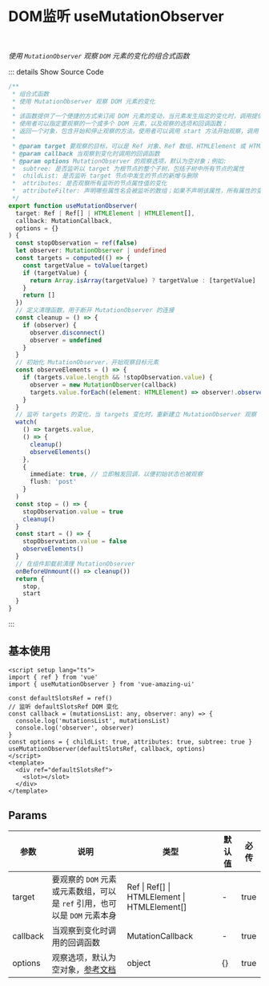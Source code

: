 # DOM监听 useMutationObserver<BackTop />

<br/>

*使用 `MutationObserver` 观察 `DOM` 元素的变化的组合式函数*

::: details Show Source Code

```ts
/**
 * 组合式函数
 * 使用 MutationObserver 观察 DOM 元素的变化
 *
 * 该函数提供了一个便捷的方式来订阅 DOM 元素的变动，当元素发生指定的变化时，调用提供的回调函数；
 * 使用者可以指定要观察的一个或多个 DOM 元素，以及观察的选项和回调函数；
 * 返回一个对象，包含开始和停止观察的方法，使用者可以调用 start 方法开始观察，调用 stop 方法停止观察
 *
 * @param target 要观察的目标，可以是 Ref 对象、Ref 数组、HTMLElement 或 HTMLElement 数组
 * @param callback 当观察到变化时调用的回调函数
 * @param options MutationObserver 的观察选项，默认为空对象；例如:
 *  subtree: 是否监听以 target 为根节点的整个子树，包括子树中所有节点的属性
 *  childList: 是否监听 target 节点中发生的节点的新增与删除
 *  attributes: 是否观察所有监听的节点属性值的变化
 *  attributeFilter: 声明哪些属性名会被监听的数组；如果不声明该属性，所有属性的变化都将触发通知
 */
export function useMutationObserver(
  target: Ref | Ref[] | HTMLElement | HTMLElement[],
  callback: MutationCallback,
  options = {}
) {
  const stopObservation = ref(false)
  let observer: MutationObserver | undefined
  const targets = computed(() => {
    const targetValue = toValue(target)
    if (targetValue) {
      return Array.isArray(targetValue) ? targetValue : [targetValue]
    }
    return []
  })
  // 定义清理函数，用于断开 MutationObserver 的连接
  const cleanup = () => {
    if (observer) {
      observer.disconnect()
      observer = undefined
    }
  }
  // 初始化 MutationObserver，开始观察目标元素
  const observeElements = () => {
    if (targets.value.length && !stopObservation.value) {
      observer = new MutationObserver(callback)
      targets.value.forEach((element: HTMLElement) => observer!.observe(element, options))
    }
  }
  // 监听 targets 的变化，当 targets 变化时，重新建立 MutationObserver 观察
  watch(
    () => targets.value,
    () => {
      cleanup()
      observeElements()
    },
    {
      immediate: true, // 立即触发回调，以便初始状态也被观察
      flush: 'post'
    }
  )
  const stop = () => {
    stopObservation.value = true
    cleanup()
  }
  const start = () => {
    stopObservation.value = false
    observeElements()
  }
  // 在组件卸载前清理 MutationObserver
  onBeforeUnmount(() => cleanup())
  return {
    stop,
    start
  }
}
```

:::

## 基本使用

```vue
<script setup lang="ts">
import { ref } from 'vue'
import { useMutationObserver } from 'vue-amazing-ui'

const defaultSlotsRef = ref()
// 监听 defaultSlotsRef DOM 变化
const callback = (mutationsList: any, observer: any) => {
  console.log('mutationsList', mutationsList)
  console.log('observer', observer)
}
const options = { childList: true, attributes: true, subtree: true }
useMutationObserver(defaultSlotsRef, callback, options)
</script>
<template>
  <div ref="defaultSlotsRef">
    <slot></slot>
  </div>
</template>
```

## Params

参数 | 说明 | 类型 | 默认值 | 必传
-- | -- | -- | -- | --
target | 要观察的 `DOM` 元素或元素数组，可以是 `ref` 引用，也可以是 `DOM` 元素本身 | Ref &#124; Ref[] &#124; HTMLElement &#124; HTMLElement[] | - | true
callback | 当观察到变化时调用的回调函数 | MutationCallback | - | true
options | 观察选项，默认为空对象，[参考文档](https://developer.mozilla.org/zh-CN/docs/Web/API/MutationObserver/observe#attributes) | object | {} | true
